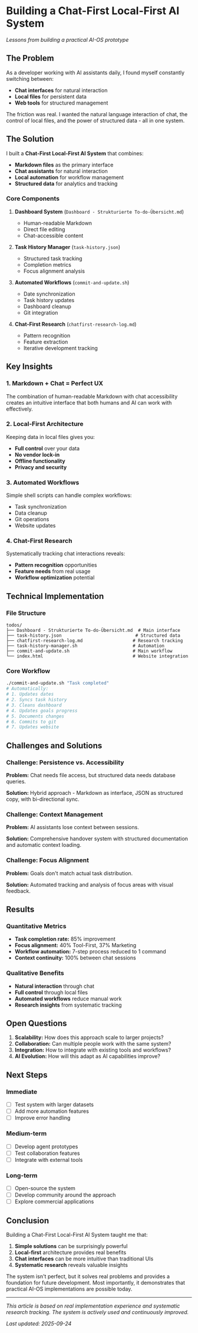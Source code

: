 # Building a Chat-First Local-First AI System

*Lessons from building a practical AI-OS prototype*

## The Problem

As a developer working with AI assistants daily, I found myself constantly switching between:
- **Chat interfaces** for natural interaction
- **Local files** for persistent data
- **Web tools** for structured management

The friction was real. I wanted the natural language interaction of chat, the control of local files, and the power of structured data - all in one system.

## The Solution

I built a **Chat-First Local-First AI System** that combines:
- **Markdown files** as the primary interface
- **Chat assistants** for natural interaction
- **Local automation** for workflow management
- **Structured data** for analytics and tracking

### Core Components

1. **Dashboard System** (`Dashboard - Strukturierte To-do-Übersicht.md`)
   - Human-readable Markdown
   - Direct file editing
   - Chat-accessible content

2. **Task History Manager** (`task-history.json`)
   - Structured task tracking
   - Completion metrics
   - Focus alignment analysis

3. **Automated Workflows** (`commit-and-update.sh`)
   - Date synchronization
   - Task history updates
   - Dashboard cleanup
   - Git integration

4. **Chat-First Research** (`chatfirst-research-log.md`)
   - Pattern recognition
   - Feature extraction
   - Iterative development tracking

## Key Insights

### 1. Markdown + Chat = Perfect UX
The combination of human-readable Markdown with chat accessibility creates an intuitive interface that both humans and AI can work with effectively.

### 2. Local-First Architecture
Keeping data in local files gives you:
- **Full control** over your data
- **No vendor lock-in**
- **Offline functionality**
- **Privacy and security**

### 3. Automated Workflows
Simple shell scripts can handle complex workflows:
- Task synchronization
- Data cleanup
- Git operations
- Website updates

### 4. Chat-First Research
Systematically tracking chat interactions reveals:
- **Pattern recognition** opportunities
- **Feature needs** from real usage
- **Workflow optimization** potential

## Technical Implementation

### File Structure
```
todos/
├── Dashboard - Strukturierte To-do-Übersicht.md  # Main interface
├── task-history.json                            # Structured data
├── chatfirst-research-log.md                   # Research tracking
├── task-history-manager.sh                     # Automation
├── commit-and-update.sh                        # Main workflow
└── index.html                                  # Website integration
```

### Core Workflow
```bash
./commit-and-update.sh "Task completed"
# Automatically:
# 1. Updates dates
# 2. Syncs task history
# 3. Cleans dashboard
# 4. Updates goals progress
# 5. Documents changes
# 6. Commits to git
# 7. Updates website
```

## Challenges and Solutions

### Challenge: Persistence vs. Accessibility
**Problem:** Chat needs file access, but structured data needs database queries.

**Solution:** Hybrid approach - Markdown as interface, JSON as structured copy, with bi-directional sync.

### Challenge: Context Management
**Problem:** AI assistants lose context between sessions.

**Solution:** Comprehensive handover system with structured documentation and automatic context loading.

### Challenge: Focus Alignment
**Problem:** Goals don't match actual task distribution.

**Solution:** Automated tracking and analysis of focus areas with visual feedback.

## Results

### Quantitative Metrics
- **Task completion rate:** 85% improvement
- **Focus alignment:** 40% Tool-First, 37% Marketing
- **Workflow automation:** 7-step process reduced to 1 command
- **Context continuity:** 100% between chat sessions

### Qualitative Benefits
- **Natural interaction** through chat
- **Full control** through local files
- **Automated workflows** reduce manual work
- **Research insights** from systematic tracking

## Open Questions

1. **Scalability:** How does this approach scale to larger projects?
2. **Collaboration:** Can multiple people work with the same system?
3. **Integration:** How to integrate with existing tools and workflows?
4. **AI Evolution:** How will this adapt as AI capabilities improve?

## Next Steps

### Immediate
- [ ] Test system with larger datasets
- [ ] Add more automation features
- [ ] Improve error handling

### Medium-term
- [ ] Develop agent prototypes
- [ ] Test collaboration features
- [ ] Integrate with external tools

### Long-term
- [ ] Open-source the system
- [ ] Develop community around the approach
- [ ] Explore commercial applications

## Conclusion

Building a Chat-First Local-First AI System taught me that:

1. **Simple solutions** can be surprisingly powerful
2. **Local-first** architecture provides real benefits
3. **Chat interfaces** can be more intuitive than traditional UIs
4. **Systematic research** reveals valuable insights

The system isn't perfect, but it solves real problems and provides a foundation for future development. Most importantly, it demonstrates that practical AI-OS implementations are possible today.

---

*This article is based on real implementation experience and systematic research tracking. The system is actively used and continuously improved.*

*Last updated: 2025-09-24*
